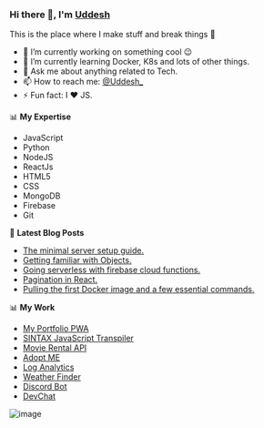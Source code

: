 ### Hi there 👋, I'm [Uddesh](https://uddesh.me)

This is the place where I make stuff and break things :rofl:

- 🔭 I’m currently working on something cool :wink:
- 🌱 I’m currently learning Docker, K8s and lots of other things.
- 💬 Ask me about anything related to Tech.
- 📫 How to reach me: [@Uddesh\_](https://twitter.com/Uddesh_)
- ⚡ Fun fact: I :heart: JS.

📊 **My Expertise**

- JavaScript
- Python
- NodeJS
- ReactJs
- HTML5
- CSS
- MongoDB
- Firebase
- Git

📕 **Latest Blog Posts**

<!-- BLOG-POST-LIST:START -->
- [The minimal server setup guide.](https://dev.to/uddeshjain/the-minimal-server-setup-guide-41on)
- [Getting familiar with Objects.](https://dev.to/uddeshjain/getting-familiar-with-objects-9j1)
- [Going serverless with firebase cloud functions.](https://dev.to/uddeshjain/going-serverless-with-firebase-cloud-functions-3m6h)
- [Pagination in React.](https://dev.to/uddeshjain/pagination-in-react-1dc7)
- [Pulling the first Docker image and a few essential commands.](https://dev.to/uddeshjain/pulling-the-first-docker-image-and-a-few-essential-commands-58cf)
<!-- BLOG-POST-LIST:END -->

📊 **My Work**

- [My Portfolio PWA](https://uddesh.me)
- [SINTAX JavaScript Transpiler](https://github.com/UddeshJain/SINTAX)
- [Movie Rental API](https://github.com/UddeshJain/movie_rental_api)
- [Adopt ME](https://github.com/UddeshJain/adopt-me)
- [Log Analytics](https://github.com/UddeshJain/log-analytics)
- [Weather Finder](https://weather-app-8827.firebaseapp.com/)
- [Discord Bot](https://discordapp.com/oauth2/authorize&client_id=560817962291036161&scope=bot&permissions=8)
- [DevChat](https://realtime-chat-app88.web.app/login)

![image](https://github.com/saadeghi/saadeghi/blob/master/dino.gif)
